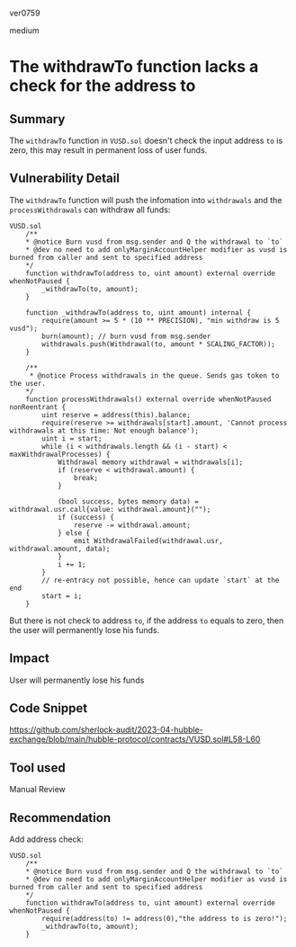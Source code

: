 ver0759

medium

# The withdrawTo function lacks a check for the address to

## Summary
The `withdrawTo` function in `VUSD.sol` doesn't check the input address `to` is zero, this may result in permanent loss of user funds.

## Vulnerability Detail
The `withdrawTo` function will push the infomation into `withdrawals` and the `processWithdrawals` can withdraw all funds:
```solidity
VUSD.sol
    /**
    * @notice Burn vusd from msg.sender and Q the withdrawal to `to`
    * @dev no need to add onlyMarginAccountHelper modifier as vusd is burned from caller and sent to specified address
    */
    function withdrawTo(address to, uint amount) external override whenNotPaused {
        _withdrawTo(to, amount);
    }

    function _withdrawTo(address to, uint amount) internal {
        require(amount >= 5 * (10 ** PRECISION), "min withdraw is 5 vusd");
        burn(amount); // burn vusd from msg.sender
        withdrawals.push(Withdrawal(to, amount * SCALING_FACTOR));
    }

    /**
     * @notice Process withdrawals in the queue. Sends gas token to the user.
    */
    function processWithdrawals() external override whenNotPaused nonReentrant {
        uint reserve = address(this).balance;
        require(reserve >= withdrawals[start].amount, 'Cannot process withdrawals at this time: Not enough balance');
        uint i = start;
        while (i < withdrawals.length && (i - start) < maxWithdrawalProcesses) {
            Withdrawal memory withdrawal = withdrawals[i];
            if (reserve < withdrawal.amount) {
                break;
            }

            (bool success, bytes memory data) = withdrawal.usr.call{value: withdrawal.amount}("");
            if (success) {
                reserve -= withdrawal.amount;
            } else {
                emit WithdrawalFailed(withdrawal.usr, withdrawal.amount, data);
            }
            i += 1;
        }
        // re-entracy not possible, hence can update `start` at the end
        start = i;
    }
```
But there is not check to address `to`, if the address `to` equals to zero, then the user will permanently lose his funds.

## Impact
User will permanently lose his funds

## Code Snippet
https://github.com/sherlock-audit/2023-04-hubble-exchange/blob/main/hubble-protocol/contracts/VUSD.sol#L58-L60

## Tool used
Manual Review

## Recommendation
Add address check:

```solidity
VUSD.sol
    /**
    * @notice Burn vusd from msg.sender and Q the withdrawal to `to`
    * @dev no need to add onlyMarginAccountHelper modifier as vusd is burned from caller and sent to specified address
    */
    function withdrawTo(address to, uint amount) external override whenNotPaused {
        require(address(to) != address(0),"the address to is zero!");        
        _withdrawTo(to, amount);
    }
```

